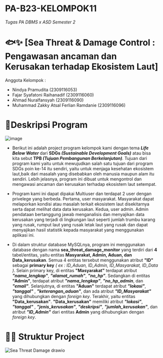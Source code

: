 # PA-B23-KELOMPOK11
*Tugas PA DBMS x ASD Semester 2*
# 🐟✨ [Sea Threat & Damage  Control : Pengawasan ancaman dan Kerusakan terhadap Ekosistem Laut]
Anggota Kelompok :
* Nindya Pramudita (2309116053)
* Fajar Syafatoni Raihanadif (2309116060)
* Ahmad Nuralfansyah (2309116090)
* Muhammad Zakky Atsal Ferlian Ramdanie (2309116096)
# 📝Deskripsi Program
![image](https://github.com/PA-KELOMPOK-11-ASD-X-DBMS/PA-B23-KELOMPOK11/assets/98721112/b598f319-0975-4c5d-b05f-121acb3c3c57)

* Berikut ini adalah project program kelompok kami dengan tema ***Life Below Water*** dari **SDGs _(Sustainable Development Goals)_** atau bisa kita sebut **TPB _(Tujuan Pembangunan Berkelanjutan)_**. Tujuan dari program kami yaitu untuk mewujudkan salah satu tujuan dari program SDGs poin ke-14 itu sendiri, yaitu untuk menjaga kesehatan ekosistem laut,baik dari masalah yang disebabkan oleh manusia maupun alam itu sendiri. Lebih jelasnya, program ini dibuat untuk mengontrol dan mengawasi ancaman dan kerusakan terhadap ekosistem laut setempat.

*  Program kami ini dapat dipakai Multiuser dan terdapat 2 user dengan privelege yang berbeda. Pertama, user masyarakat. Masyarakat dapat melaporkan kondisi atau masalah terkait ekosistem laut disekitarnya serta dapat melihat data data kerusakan. Kedua, user admin. Admin pendataan bertanggung jawab menganalisis dan menyajikan data kerusakan yang terjadi di lingkungan laut seperti jumlah trumbu karang yang rusak, rumput laut yang rusak letak laut yang rusak dan dapat menyajikan hasil statistik kepada masyarakat yang menggunakan aplikasi ini.

*  Di dalam struktur database MySQLnya, program ini menggunakan database dengan nama **sea_threat_damage_monitor** yang terdiri dari **4** tabel/entitas, yaitu 
entitas **Masyarakat, Admin, Aduan, dan Data_kerusakan**. Semua 4 entitas tersebut menggunakan atribut **"ID"** sebagai **primary key** *( ex : ID_Aduan, ID_Admin, ID_Masyarakat, ID_Data )*.
Selain primary key, di entitas **"Masyarakat"** terdapat atribut ***"nama_lengkap"***, ***"alamat_rumah"***, ***"no_hp"***. Sedangkan di entitas **"Admin"**, terdapat atribut ***"nama_lengkap"***, ***"no_hp_admin***, dan ***"email"***. Selanjutnya, di entitas **"Aduan"** terdapat atribut ***"lokasi"***, ***"tanggal"*** , ***"keterangan_aduan"***, dan ada atribut ***"ID_Masyarakat"*** yang dihubungkan dengan *foreign key*. Terakhir, yaitu entitas **"Data_kerusakan"**. **"Data_kerusakan"** memiliki atribut ***"lokasi"***, ***"tanggal"*** , ***"jenis_kerusakan"***, ***"deskripsi"***, ***"jumlah_kerusakan"***, dan atribut ***"ID_Admin"*** dari entitas **Admin** yang dihubungkan dengan *foreign key*.



# 📝📌 Struktur Project
![Sea Threat Damage drawio](https://github.com/PA-KELOMPOK-11-ASD-X-DBMS/PA-B23-KELOMPOK11/assets/144907524/acdf7556-c4e8-47d2-b04b-4e56bd41b65d)
